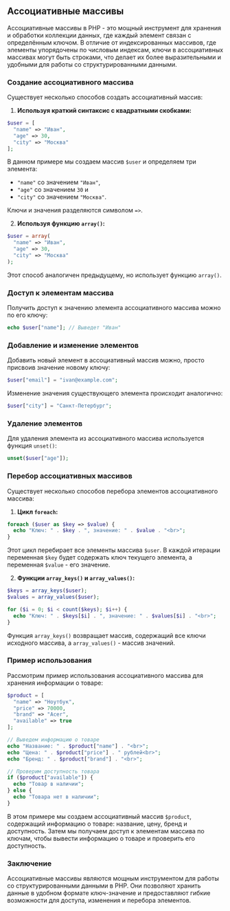 ## Ассоциативные массивы

Ассоциативные массивы в PHP - это мощный инструмент для хранения и обработки коллекции данных, где каждый элемент связан с определённым ключом. В отличие от индексированных массивов, где элементы упорядочены по числовым индексам, ключи в ассоциативных массивах могут быть строками, что делает их более выразительными и удобными для работы со структурированными данными.

### Создание ассоциативного массива

Существует несколько способов создать ассоциативный массив:

1. **Используя краткий синтаксис с квадратными скобками:**

```php
$user = [
  "name" => "Иван",
  "age" => 30,
  "city" => "Москва"
];
```

В данном примере мы создаем массив `$user` и определяем три элемента: 
* `"name"` со значением `"Иван"`, 
* `"age"` со значением `30` и 
* `"city"` со значением `"Москва"`. 

Ключи и значения разделяются символом `=>`.

2. **Используя функцию `array()`:**

```php
$user = array(
  "name" => "Иван",
  "age" => 30,
  "city" => "Москва"
);
```

Этот способ аналогичен предыдущему, но использует функцию `array()`.

### Доступ к элементам массива

Получить доступ к значению элемента ассоциативного массива можно по его ключу:

```php
echo $user["name"]; // Выведет "Иван"
```

### Добавление и изменение элементов

Добавить новый элемент в ассоциативный массив можно, просто присвоив значение новому ключу:

```php
$user["email"] = "ivan@example.com";
```

Изменение значения существующего элемента происходит аналогично:

```php
$user["city"] = "Санкт-Петербург";
```

### Удаление элементов

Для удаления элемента из ассоциативного массива используется функция `unset()`:

```php
unset($user["age"]);
```

### Перебор ассоциативных массивов

Существует несколько способов перебора элементов ассоциативного массива:

1. **Цикл `foreach`:**

```php
foreach ($user as $key => $value) {
  echo "Ключ: " . $key . ", значение: " . $value . "<br>";
}
```

Этот цикл перебирает все элементы массива `$user`. В каждой итерации переменная `$key` будет содержать ключ текущего элемента, а переменная `$value` - его значение.

2. **Функции `array_keys()` и `array_values()`:**

```php
$keys = array_keys($user);
$values = array_values($user);

for ($i = 0; $i < count($keys); $i++) {
  echo "Ключ: " . $keys[$i] . ", значение: " . $values[$i] . "<br>";
}
```

Функция `array_keys()` возвращает массив, содержащий все ключи исходного массива, а `array_values()` - массив значений.

### Пример использования

Рассмотрим пример использования ассоциативного массива для хранения информации о товаре:

```php
$product = [
  "name" => "Ноутбук",
  "price" => 70000,
  "brand" => "Acer",
  "available" => true
];

// Выведем информацию о товаре
echo "Название: " . $product["name"] . "<br>";
echo "Цена: " . $product["price"] . " рублей<br>";
echo "Бренд: " . $product["brand"] . "<br>";

// Проверим доступность товара
if ($product["available"]) {
  echo "Товар в наличии";
} else {
  echo "Товара нет в наличии";
}
```

В этом примере мы создаем ассоциативный массив `$product`, содержащий информацию о товаре: название, цену, бренд и доступность. Затем мы получаем доступ к элементам массива по ключам, чтобы вывести информацию о товаре и проверить его доступность.

### Заключение

Ассоциативные массивы являются мощным инструментом для работы со структурированными данными в PHP. Они позволяют хранить данные в удобном формате ключ-значение и предоставляют гибкие возможности для доступа, изменения и перебора элементов. 
